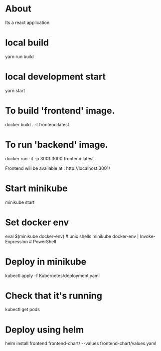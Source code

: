 # About
Its a react application

# local build
yarn run build

# local development start 
yarn start


# To build 'frontend' image.
docker build . -t frontend:latest

# To run 'backend' image.
docker run -it -p 3001:3000 frontend:latest


Frontend will be available at : http://localhost:3001/


# Start minikube
minikube start

# Set docker env
eval $(minikube docker-env)             # unix shells
minikube docker-env | Invoke-Expression # PowerShell

# Deploy in minikube
kubectl apply -f Kubernetes/deployment.yaml

# Check that it's running
kubectl get pods


# Deploy using helm
helm install frontend frontend-chart/ --values frontend-chart/values.yaml